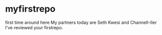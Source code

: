 # myfirstrepo
first time around here
My partners today are Seth Kwesi and Channell-Iler
I've reviewed your firstrepo.
